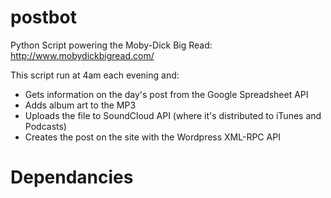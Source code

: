 postbot
=======

Python Script powering the Moby-Dick Big Read: http://www.mobydickbigread.com/

This script run at 4am each evening and:
* Gets information on the day's post from the Google Spreadsheet API
* Adds album art to the MP3
* Uploads the file to SoundCloud API (where it's distributed to iTunes and Podcasts)
* Creates the post on the site with the Wordpress XML-RPC API

# Dependancies
